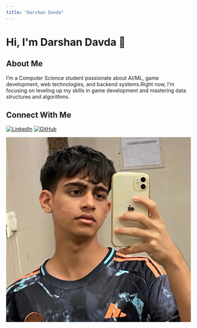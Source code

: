 ```yaml
---
title: "Darshan Davda"
---
```


# Hi, I'm Darshan Davda 👋

## About Me
I’m a Computer Science student passionate about AI/ML, game development, web technologies, and backend systems.Right now, I’m focusing on leveling up my skills in game development and mastering data structures and algorithms.

## Connect With Me
[![LinkedIn](https://img.shields.io/badge/LinkedIn-0077B5?style=for-the-badge&logo=linkedin&logoColor=white)](https://www.linkedin.com/in/darshan-davda-5b84b2333)
[![GitHub](https://img.shields.io/badge/GitHub-100000?style=for-the-badge&logo=github&logoColor=white)](https://github.com/DarshanDavda)

<img src="../images/introduction/darshan.jpg" alt="Darshan Davda">